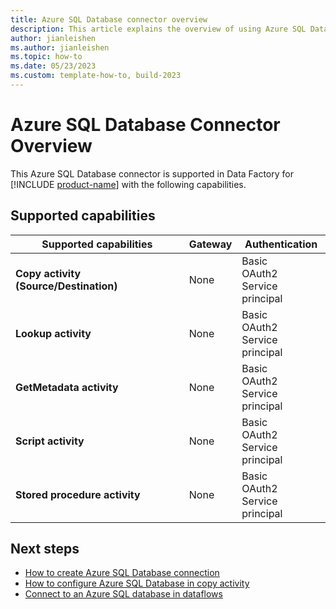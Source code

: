 ```yaml
---
title: Azure SQL Database connector overview
description: This article explains the overview of using Azure SQL Database.
author: jianleishen
ms.author: jianleishen
ms.topic: how-to
ms.date: 05/23/2023
ms.custom: template-how-to, build-2023
---
```


# Azure SQL Database Connector Overview

This Azure SQL Database connector is supported in Data Factory for [!INCLUDE [product-name](../includes/product-name.md)] with the following capabilities.

## Supported capabilities

| Supported capabilities | Gateway | Authentication |
| --- | --- | --- |
| **Copy activity (Source/Destination)** | None | Basic<br>OAuth2<br>Service principal |
| **Lookup activity** | None | Basic<br>OAuth2<br>Service principal |
| **GetMetadata activity** | None | Basic<br>OAuth2<br>Service principal |
| **Script activity** | None | Basic<br>OAuth2<br>Service principal |
| **Stored procedure activity** | None | Basic<br>OAuth2<br>Service principal |

## Next steps

- [How to create Azure SQL Database connection](connector-azure-sql-database.md)
- [How to configure Azure SQL Database in copy activity](connector-azure-sql-database-copy-activity.md)
- [Connect to an Azure SQL database in dataflows](connector-azure-sql-database-dataflow.md)
